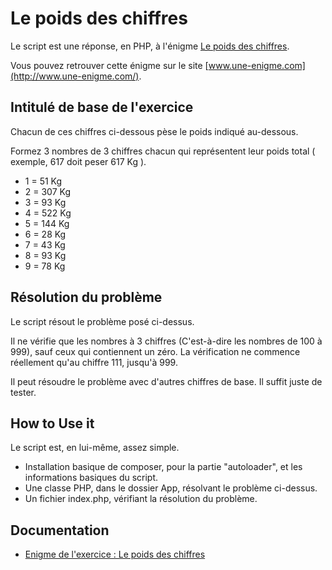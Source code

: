 Le poids des chiffres
=============
Le script est une réponse, en PHP, à l'énigme [Le poids des chiffres](http://www.une-enigme.com/le-poids-des-chiffres-1890.html).
 
Vous pouvez retrouver cette énigme sur le site  [www.une-enigme.com](http://www.une-enigme.com/).

## Intitulé de base de l'exercice
Chacun de ces chiffres ci-dessous pèse le poids indiqué au-dessous.

Formez 3 nombres de 3 chiffres chacun qui représentent leur poids total ( exemple, 617 doit peser 617 Kg ).

* 1 = 51 Kg
* 2 = 307 Kg
* 3 = 93 Kg
* 4 = 522 Kg
* 5 = 144 Kg
* 6 = 28 Kg
* 7 = 43 Kg
* 8 = 93 Kg
* 9 = 78 Kg

## Résolution du problème
Le script résout le problème posé ci-dessus.

Il ne vérifie que les nombres à 3 chiffres (C'est-à-dire les nombres de 100 à 999), sauf ceux qui contiennent un zéro.
La vérification ne commence réellement qu'au chiffre 111, jusqu'à 999.

Il peut résoudre le problème avec d'autres chiffres de base. Il suffit juste de tester.

## How to Use it
Le script est, en lui-même, assez simple.
* Installation basique de composer, pour la partie "autoloader", et les informations basiques du script.
* Une classe PHP, dans le dossier App, résolvant le problème ci-dessus.
* Un fichier index.php, vérifiant la résolution du problème.

## Documentation
* [Enigme de l'exercice : Le poids des chiffres](http://www.une-enigme.com/le-poids-des-chiffres-1890.html)